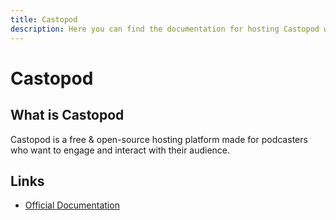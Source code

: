 ```yaml
---
title: Castopod
description: Here you can find the documentation for hosting Castopod with Coolify.
---
```


# Castopod

<ZoomableImage src="/docs/images/services/castopod.svg" />

## What is Castopod

Castopod is a free & open-source hosting platform made for podcasters who want to engage and interact with their audience.

## Links

- [Official Documentation](https://docs.castopod.org/main/en/?utm_source=coolify.io)
